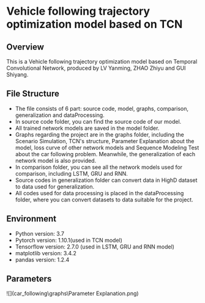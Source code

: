 # Vehicle following trajectory optimization model based on TCN

## Overview

This is a Vehicle following trajectory optimization model based on Temporal Convolutional Network, produced by LV Yanming, ZHAO Zhiyu and GUI Shiyang.

## File Structure

- The file consists of 6 part: source code, model, graphs, comparison, generalization and dataProcessing.
- In source code folder, you can find the source code of our model.
- All trained network models are saved in the model folder.
- Graphs regarding the project are in the graphs folder, including the Scenario Simulation, TCN's structure, Parameter Explanation about the model, loss curve of other network models and Sequence Modeling Test about the car following problem. Meanwhile, the generalization of each network model is also provided.
- In comparison folder, you can see all the network models used for comparison, including LSTM, GRU and RNN.
- Source codes in generalization folder can convert data in HighD dataset to data used for generalization.
- All codes used for data processing is placed in the dataProcessing folder, where you can convert datasets to data suitable for the project.

## Environment

- Python version: 3.7
- Pytorch version: 1.10.1(used in TCN model)
- Tensorflow version: 2.7.0 (used in LSTM, GRU and RNN model)
- matplotlib version: 3.4.2
- pandas version: 1.2.4

## Parameters

![](car_following\graphs\Parameter Explanation.png)

